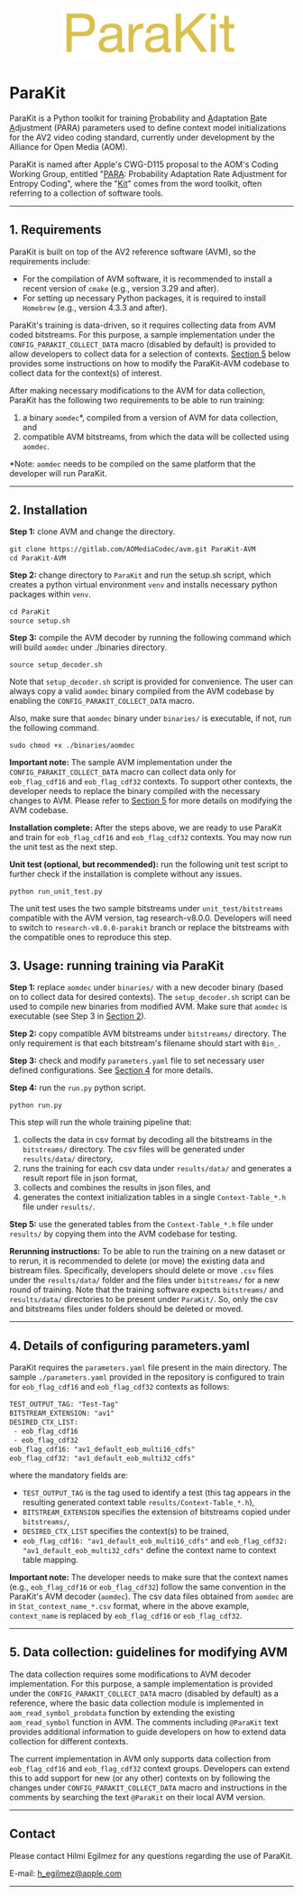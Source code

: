 <p align="center">
<img src="./logo.png" width=320>
</p>

# ParaKit
ParaKit is a Python toolkit for training <u>P</u>robability and <u>A</u>daptation <u>R</u>ate <u>A</u>djustment (PARA) parameters used to define context model initializations for the AV2 video coding standard, currently under development by the Alliance for Open Media (AOM).

ParaKit is named after Apple's CWG-D115 proposal to the AOM's Coding Working Group, entitled "<u>PARA</u>: Probability Adaptation Rate Adjustment for Entropy Coding", where the "<u>Kit</u>" comes from the word toolkit, often referring to a collection of software tools.

---

## 1. Requirements
ParaKit is built on top of the AV2 reference software (AVM), so the  requirements include:

- For the compilation of AVM software, it is recommended to install a recent version of `cmake` (e.g., version 3.29 and after).
- For setting up necessary Python packages, it is required to install `Homebrew` (e.g., version 4.3.3 and after).

ParaKit's training is data-driven, so it requires collecting data from AVM coded bitstreams. For this purpose, a sample implementation under the `CONFIG_PARAKIT_COLLECT_DATA` macro (disabled by default) is provided to allow developers to collect data for a selection of contexts.
[Section 5](#5-data-collection-guidelines-for-modifying-avm) below provides some instructions on how to modify the ParaKit-AVM codebase to collect data for the context(s) of interest.

After making necessary modifications to the AVM for data collection, ParaKit has the following two requirements to be able to run training:

1. a binary `aomdec`*, compiled from a version of AVM for data collection, and
2. compatible AVM bitstreams, from which the data will be collected using `aomdec`.

*Note: `aomdec` needs to be compiled on the same platform that the developer will run ParaKit.

---

## 2. Installation
<b>Step 1:</b> clone AVM and change the directory.
```
git clone https://gitlab.com/AOMediaCodec/avm.git ParaKit-AVM
cd ParaKit-AVM
```

<b>Step 2:</b> change directory to `ParaKit` and run the setup.sh script, which creates a python virtual environment `venv` and installs necessary python packages within `venv`.
```
cd ParaKit
source setup.sh
```

<b>Step 3:</b> compile the AVM decoder by running the following command which will build `aomdec` under ./binaries directory.
```
source setup_decoder.sh
```
Note that `setup_decoder.sh` script is provided for convenience. The user can always copy a valid `aomdec` binary compiled from the AVM codebase by enabling the `CONFIG_PARAKIT_COLLECT_DATA` macro.

Also, make sure that `aomdec` binary under `binaries/` is executable, if not, run the following command.
```
sudo chmod +x ./binaries/aomdec
```
<b>Important note:</b> The sample AVM implementation under the `CONFIG_PARAKIT_COLLECT_DATA` macro can collect data only for `eob_flag_cdf16` and `eob_flag_cdf32` contexts. To support other contexts, the developer needs to replace the binary compiled with the necessary changes to AVM. Please refer to [Section 5](#5-data-collection-guidelines-for-modifying-avm) for more details on modifying the AVM codebase.

<b>Installation complete:</b> After the steps above, we are ready to use ParaKit and train for `eob_flag_cdf16` and `eob_flag_cdf32` contexts. You may now run the unit test as the next step.

<b>Unit test (optional, but recommended):</b> run the following unit test script to further check if the installation is complete without any issues.
```
python run_unit_test.py
```
The unit test uses the two sample bitstreams under `unit_test/bitstreams` compatible with the AVM version, tag research-v8.0.0. Developers will need to switch to `research-v8.0.0-parakit` branch or replace the bitstreams with the compatible ones to reproduce this step.

## 3. Usage: running training via ParaKit
<b>Step 1:</b> replace `aomdec` under `binaries/` with a new decoder binary (based on to collect data for desired contexts). The `setup_decoder.sh` script can be used to compile new binaries from modified AVM. Make sure that `aomdec` is executable (see Step 3 in [Section 2](#2-installation)).

<b>Step 2:</b> copy compatible AVM bitstreams under `bitstreams/` directory. The only requirement is that each bitstream's filename should start with `Bin_`.

<b>Step 3:</b> check and modify `parameters.yaml` file to set necessary user defined configurations. See [Section 4](#4-details-of-configuring-parametersyaml) for more details.

<b>Step 4:</b> run the `run.py` python script.
```
python run.py
```
This step will run the whole training pipeline that:

1. collects the data in csv format by decoding all the bitstreams in the `bitstreams/` directory. The csv files will be generated under `results/data/` directory,
2. runs the training for each csv data under `results/data/` and generates a result report file in json format,
3. collects and combines the results in json files, and
4. generates the context initialization tables in a single `Context-Table_*.h` file under `results/`.

<b>Step 5:</b> use the generated tables from the `Context-Table_*.h` file under `results/` by copying them into the AVM codebase for testing.

<b>Rerunning instructions:</b> To be able to run the training on a new dataset or to rerun, it is recommended to delete (or move) the existing data and bistream files. Specifically, developers should delete or move `.csv` files under the `results/data/` folder and the files under `bitstreams/` for a new round of training. Note that the training software expects `bitstreams/` and `results/data/` directories to be present under `ParaKit/`. So, only the csv and bitstreams files under folders should be deleted or moved.

---

## 4. Details of configuring parameters.yaml
ParaKit requires the `parameters.yaml` file present in the main directory.
The sample `./parameters.yaml` provided in the repository is configured to train for `eob_flag_cdf16` and `eob_flag_cdf32` contexts as follows:
```
TEST_OUTPUT_TAG: "Test-Tag"
BITSTREAM_EXTENSION: "av1"
DESIRED_CTX_LIST:
 - eob_flag_cdf16
 - eob_flag_cdf32
eob_flag_cdf16: "av1_default_eob_multi16_cdfs"
eob_flag_cdf32: "av1_default_eob_multi32_cdfs"
```
where the mandatory fields are:

- `TEST_OUTPUT_TAG` is the tag used to identify a test (this tag appears in the resulting generated context table `results/Context-Table_*.h`),
- `BITSTREAM_EXTENSION` specifies the extension of bitstreams copied under `bitstreams/`,
- `DESIRED_CTX_LIST` specifies the context(s) to be trained,
- `eob_flag_cdf16: "av1_default_eob_multi16_cdfs"` and `eob_flag_cdf32: "av1_default_eob_multi32_cdfs"` define the context name to context table mapping.

<b>Important note:</b> The developer needs to make sure that the context names (e.g., `eob_flag_cdf16` or `eob_flag_cdf32`) follow the same convention in the ParaKit's AVM decoder (`aomdec`).
The csv data files obtained from `aomdec` are in `Stat_context_name_*.csv` format, where in the above example, `context_name` is replaced by `eob_flag_cdf16` or `eob_flag_cdf32`.

---

## 5. Data collection: guidelines for modifying AVM
The data collection requires some modifications to AVM decoder implementation. For this purpose, a sample implementation is provided under the `CONFIG_PARAKIT_COLLECT_DATA` macro (disabled by default) as a reference, where the basic data collection module is implemented in `aom_read_symbol_probdata` function by extending the existing `aom_read_symbol` function in AVM. The comments including `@ParaKit` text provides additional information to guide developers on how to extend data collection for different contexts.

The current implementation in AVM only supports data collection from `eob_flag_cdf16` and `eob_flag_cdf32` context groups. Developers can extend this to add support for new (or any other) contexts on by following the changes under `CONFIG_PARAKIT_COLLECT_DATA` macro and instructions in the comments by searching the text `@ParaKit` on their local AVM version.

---

## Contact
Please contact Hilmi Egilmez for any questions regarding the use of ParaKit.

E-mail: h_egilmez@apple.com

---

